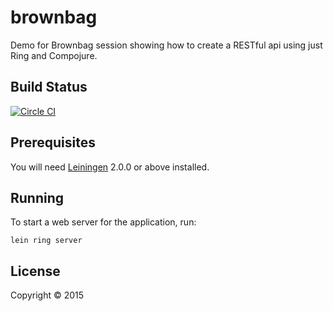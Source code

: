 # brownbag

Demo for Brownbag session showing how to create a RESTful api using
just Ring and Compojure.

## Build Status

[![Circle CI](https://circleci.com/gh/chrishowejones/brownbag-rest-api/tree/master.svg?style=svg)](https://circleci.com/gh/chrishowejones/brownbag-rest-api/tree/master)

## Prerequisites

You will need [Leiningen][] 2.0.0 or above installed.

[leiningen]: https://github.com/technomancy/leiningen

## Running

To start a web server for the application, run:

    lein ring server

## License

Copyright © 2015

